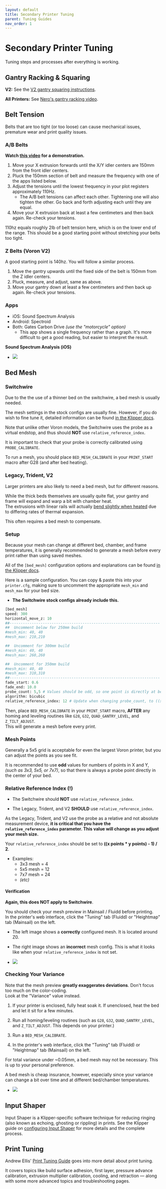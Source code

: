```yaml
---
layout: default
title: Secondary Printer Tuning
parent: Tuning Guides
nav_order: 1
---
```


# Secondary Printer Tuning

Tuning steps and processes after everything is working.

## Gantry Racking & Squaring

**V2:** See the [V2 gantry squaring instructions](/build/mechanical/v2_gantry_squaring.html).

**All Printers:** See [Nero's gantry racking video](https://www.youtube.com/watch?v=cOn6u9kXvy0).

## Belt Tension

Belts that are too tight (or too loose) can cause mechanical issues, premature wear and print quality issues.


### A/B Belts
**Watch [this video](https://user-images.githubusercontent.com/54855101/163674612-930d737d-0ab3-4056-a2b9-def2939db61f.mp4) for a demonstration.**
1. Move your X extrusion forwards until the X/Y idler centers are 150mm from the front idler centers.
2. Pluck the 150mm section of belt and measure the frequency with one of the apps listed below.
3. Adjust the tensions until the lowest frequency in your plot registers approximately 110Hz.
    - The A/B belt tensions can affect each other. Tightening one will also tighten the other. Go back and forth adjusting each until they are equal.
4. Move your X extrusion back at least a few centimeters and then back again. Re-check your tensions.

110hz equals roughly 2lb of belt tension here, which is on the lower end of the range. This should be a good starting point without stretching your belts too tight.

### Z Belts (Voron V2)
A good starting point is 140hz. You will follow a similar process. 
1. Move the gantry upwards until the fixed side of the belt is 150mm from the Z idler centers.
2. Pluck, measure, and adjust, same as above.
3. Move your gantry down at least a few centimeters and then back up again. Re-check your tensions.

### Apps
- iOS: Sound Spectrum Analysis
- Android: Spectroid
- Both: Gates Carbon Drive *(use the "motorcycle" option)*
    - This app shows a single frequency rather than a graph. It's more difficult to get a good reading, but easier to interpret the result.

**Sound Spectrum Analysis (iOS)**
- ![](./images/sound-spectrum-belt.jpg)

## Bed Mesh

### Switchwire
Due to the the use of a thinner bed on the switchwire, a bed mesh is usually needed.

The mesh settings in the stock configs are usually fine. However, if you do wish to fine tune it, detailed information can be found [in the Klipper docs](https://github.com/KevinOConnor/klipper/blob/master/docs/Bed_Mesh.md). 

Note that unlike other Voron models, the Switchwire uses the probe as a virtual endstop, and thus should **NOT** use `relative_reference_index`.

It is important to check that your probe is correctly calibrated using `PROBE_CALIBRATE`.

To run a mesh, you should place `BED_MESH_CALIBRATE` in your `PRINT_START` macro after G28 (and after bed heating).

### Legacy, Trident, V2

Larger printers are also likely to need a bed mesh, but for different reasons.

While the thick beds themselves are usually quite flat, your gantry and frame will expand and warp a bit with chamber heat.\
The extrusions with linear rails will actually [bend slightly when heated](./images/bimetallic_flex.png) due to differing rates of thermal expansion.

This often requires a bed mesh to compensate.

### Setup

Because your mesh can change at different bed, chamber, and frame temperatures, it is generally recommended to generate a mesh before every print rather than using saved meshes.

All of the `[bed_mesh]` configuration options and explanations can be found [in the Klipper docs](https://github.com/KevinOConnor/klipper/blob/master/docs/Bed_Mesh.md).


Here is a sample configuration. You can copy & paste this into your `printer.cfg`, making sure to uncomment the appropriate `mesh_min` and `mesh_max` for your bed size.
- **The Switchwire stock configs already include this.**
```python
[bed_mesh]
speed: 300
horizontal_move_z: 10
##--------------------------------------------------------------------
##	Uncomment below for 250mm build
#mesh_min: 40, 40
#mesh_max: 210,210

##	Uncomment for 300mm build
#mesh_min: 40, 40
#mesh_max: 260,260

##	Uncomment for 350mm build
#mesh_min: 40, 40
#mesh_max: 310,310
##--------------------------------------------------------------------
fade_start: 0.6
fade_end: 10.0
probe_count: 5,5 # Values should be odd, so one point is directly at bed center
algorithm: bicubic
relative_reference_index: 12 # Update when changing probe_count, to ((x points * y points) - 1) / 2. (the center point)
```

Then, place `BED_MESH_CALIBRATE` in your `PRINT_START` macro, **AFTER** any homing and leveling routines like `G28`, `G32`, `QUAD_GANTRY_LEVEL`, and `Z_TILT_ADJUST`.\
This will generate a mesh before every print.

### Mesh Points

Generally a 5x5 grid is acceptable for even the largest Voron printer, but you can adjust the points as you see fit.

It is recommended to use **odd** values for numbers of points in X and Y, *(such as 3x3, 5x5, or 7x7)*, so that there is always a probe point directly in the center of your bed. 

### Relative Reference Index (!)

- The Switchwire should **NOT** use `relative_reference_index`.

- The Legacy, Trident, and V2 **SHOULD** use `relative_reference_index`.

As the Legacy, Trident, and V2 use the probe as a relative and not absolute measurement device, **it is critical that you have the `relative_reference_index` parameter. This value will change as you adjust your mesh size.**

Your `relative_reference_index` should be set to **((x points * y points) - 1) / 2**.
- Examples:
    - 3x3 mesh = 4
    - 5x5 mesh = 12
    - 7x7 mesh = 24 
    - *(etc)*

#### Verification
**Again, this does NOT apply to Switchwire**.

You should check your mesh preview in Mainsail / Fluidd before printing.\
In the printer's web interface, click the "Tuning" tab (Fluidd) or "Heightmap" tab (Mainsail) on the left.

- The left image shows a **correctly** configured mesh. It is located around Z0.

- The right image shows an **incorrect** mesh config. This is what it looks like when your `relative_reference_index` is not set.

- ![](./images/heightmap.png)

### Checking Your Variance

Note that the mesh preview **greatly exaggerates deviations**. Don't focus too much on the color-coding.\
Look at the "Variance" value instead.

1. If your printer is enclosed, fully heat soak it. If unenclosed, heat the bed and let it sit for a few minutes.

2. Run all homing/leveling routines (such as `G28`, `G32`, `QUAD_GANTRY_LEVEL`, and `Z_TILT_ADJUST`. This depends on your printer.)

3. Run a `BED_MESH_CALIBRATE`.

4. In the printer's web interface, click the "Tuning" tab (Fluidd) or "Heightmap" tab (Mainsail) on the left.

For total variance under ~0.05mm, a bed mesh may not be necessary. This is up to your personal preference.

A bed mesh is cheap insurance, however, especially since your variance can change a bit over time and at different bed/chamber temperatures.

- ![](./images/heightmap_variance.png)

## Input Shaper

Input Shaper is a Klipper-specific software technique for reducing ringing (also known as echoing, ghosting or rippling) in prints.  See the Klipper guide on [configuring Input Shaper](https://github.com/KevinOConnor/klipper/blob/master/docs/Resonance_Compensation.md) for more details and the complete process.

## Print Tuning

Andrew Ellis' [Print Tuning Guide](https://github.com/AndrewEllis93/Print-Tuning-Guide) goes into more detail about print tuning.

It covers topics like build surface adhesion, first layer, pressure advance calibration, extrusion multiplier calibration, cooling, and retraction — along with some more advanced topics and troubleshooting pages.


